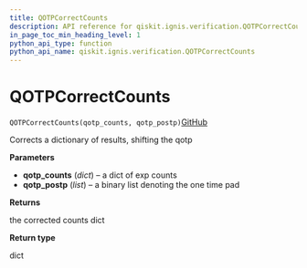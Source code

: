 ```yaml
---
title: QOTPCorrectCounts
description: API reference for qiskit.ignis.verification.QOTPCorrectCounts
in_page_toc_min_heading_level: 1
python_api_type: function
python_api_name: qiskit.ignis.verification.QOTPCorrectCounts
---
```


# QOTPCorrectCounts

<span id="qiskit.ignis.verification.QOTPCorrectCounts" />

`QOTPCorrectCounts(qotp_counts, qotp_postp)`[GitHub](https://github.com/qiskit-community/qiskit-ignis/tree/stable/0.3/qiskit/ignis/verification/accreditation/qotp.py "view source code")

Corrects a dictionary of results, shifting the qotp

**Parameters**

*   **qotp\_counts** (*dict*) – a dict of exp counts
*   **qotp\_postp** (*list*) – a binary list denoting the one time pad

**Returns**

the corrected counts dict

**Return type**

dict

